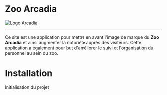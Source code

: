 # Zoo Arcadia

![Logo Arcadia](https://github.com/[Riviera77]/[FrontZooArcadia]/blob/[branch]/Arcadia.png?raw=true)

---

Ce site est une application pour mettre en avant l'image de marque du **Zoo Arcadia** et ainsi augmenter la notoriété auprès des visiteurs.
Cette application a également pour but d'améliorer le suivi et l'organisation du personnel au sein du zoo.

# Installation

Initialisation du projet
